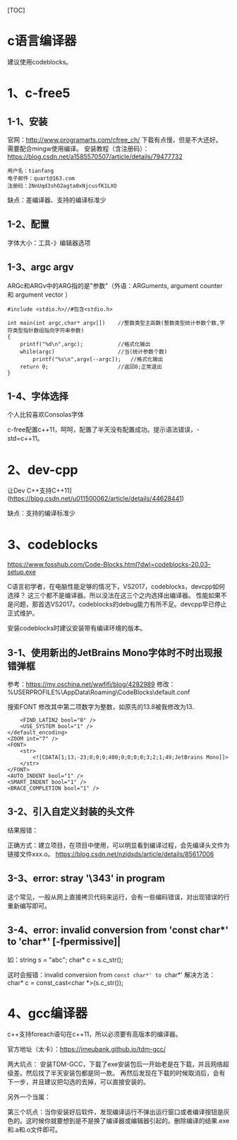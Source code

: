 [TOC]
# c语言编译器

建议使用codeblocks。

# 1、c-free5
## 1-1、安装
官网：http://www.programarts.com/cfree_ch/
下载有点慢，但是不大还好。
需要配合mingw使用编译。
安装教程（含注册码）：https://blog.csdn.net/a1585570507/article/details/79477732
```
用户名：tianfang
电子邮件：quart@163.com
注册码：2NnUqd3shO2agta0xNjcusfK1LXO
```
缺点：差编译器、支持的编译标准少


## 1-2、配置
字体大小：工具-》编辑器选项


## 1-3、argc argv
ARGc和ARGv中的ARG指的是"参数"（外语：ARGuments, argument counter 和 argument vector ）

```
#include <stdio.h>//#包含<stdio.h>
 
int main(int argc,char* argv[])    //整数类型主函数(整数类型统计参数个数,字符类型指针数组指向字符串参数)
{
    printf("%d\n",argc);           //格式化输出
    while(argc)                    //当(统计参数个数)
        printf("%s\n",argv[--argc]);   //格式化输出
    return 0;                      //返回0;正常退出
}
```

## 1-4、字体选择
个人比较喜欢Consolas字体

c-free配置c++11，呵呵，配置了半天没有配置成功。提示语法错误，-std=c++11。

# 2、dev-cpp
让Dev C++支持C++11](https://blog.csdn.net/u011500062/article/details/44628441)

缺点：支持的编译标准少

# 3、codeblocks
https://www.fosshub.com/Code-Blocks.html?dwl=codeblocks-20.03-setup.exe

C语言初学者，在电脑性能足够的情况下，VS2017，codeblocks，devcpp如何选择？
这三个都不是编译器。所以没法在这三个之内选择出编译器。
性能如果不是问题，那首选VS2017。codeblocks的debug能力有所不足。devcpp早已停止正式维护。


安装codeblocks时建议安装带有编译环境的版本。

## 3-1、使用新出的JetBrains Mono字体时不时出现报错弹框
参考：https://my.oschina.net/wwfifi/blog/4282989
修改：%USERPROFILE%\AppData\Roaming\CodeBlocks\default.conf

搜索FONT
修改其中第二项数字为整数，如原先的13.8被我修改为13.

```
	<FIND_LATIN2 bool="0" />
	<USE_SYSTEM bool="1" />
</default_encoding>
<ZOOM int="7" />
<FONT>
	<str>
		<![CDATA[1;13;-23;0;0;0;400;0;0;0;0;3;2;1;49;JetBrains Mono]]>
	</str>
</FONT>
<AUTO_INDENT bool="1" />
<SMART_INDENT bool="1" />
<BRACE_COMPLETION bool="1" />
```

## 3-2、引入自定义封装的头文件
结果报错：

正确方式：建立项目，在项目中使用，可以明显看到编译过程，会先编译头文件为链接文件xxx.o。
https://blog.csdn.net/nzjdsds/article/details/85617006


## 3-3、error: stray '\343' in program
这个常见，一般从网上直接拷贝代码来运行，会有一些编码错误，对出现错误的行重新编写即可。

## 3-4、error: invalid conversion from 'const char*' to 'char*' [-fpermissive]|
如：string s = "abc";
    char* c = s.c_str();

这时会报错：invalid conversion from `const char*' to `char*'
解决方法： char* c = const_cast<char *>(s.c_str());

# 4、gcc编译器
c++支持foreach语句在c++11，所以必须要有高版本的编译器。

官方地址（太卡）：https://jmeubank.github.io/tdm-gcc/

两大坑点：
安装TDM-GCC，下载了exe安装包后一开始老是在下载，并且网络超级差。然后找了半天安装包都是同一款。
再然后发现在下载的时候取消后，会有下一步，并且建议把勾选的去掉，可以直接安装的。

另外一个当属：

第三个坑点：当你安装好后软件，发现编译运行不弹出运行窗口或者编译按钮是灰色的。这时候你就要想到是不是换了编译器或编辑器引起的。删除编译的结果.exe和.a和.o文件即可。






